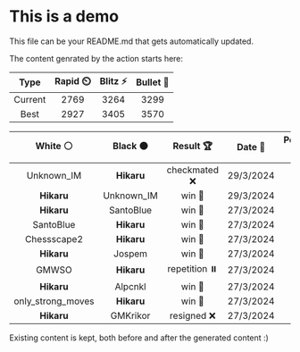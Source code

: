 # This is a demo

This file can be your README.md that gets automatically updated.

The content genrated by the action starts here:

<!--START_SECTION:chessStats-->
<!-- Automatically generated with https://github.com/Balastrong/chess-stats-action -->

| Type | Rapid ⏲️ | Blitz ⚡ | Bullet 🔫 |
|:---:|:---:|:---:|:---:|
| Current | 2769 | 3264 | 3299 |
| Best | 2927 | 3405 | 3570 |

| White ⚪ | Black ⚫ | Result 🏆 | Date 📅 | Position 🗺️ | Type 🕕 |
|:---:|:---:|:---:|:---:|:---:|:---:|
| Unknown_IM | **Hikaru** | checkmated ❌ | 29/3/2024 | <a href="http://www.ee.unb.ca/cgi-bin/tervo/fen.pl?select=8/7p/p2Q4/Pppk4/n3N3/3P4/1PP4P/7K b - -">Link</a> | Blitz |
| **Hikaru** | Unknown_IM | win 🥇 | 29/3/2024 | <a href="http://www.ee.unb.ca/cgi-bin/tervo/fen.pl?select=8/pR1rqkb1/2p4p/2P2Qp1/3P1p2/4p3/P5PP/1R5K b - -">Link</a> | Blitz |
| **Hikaru** | SantoBlue | win 🥇 | 27/3/2024 | <a href="http://www.ee.unb.ca/cgi-bin/tervo/fen.pl?select=r2q2k1/5pp1/3b1B1p/3p1Q2/8/2PB1P2/6PP/4RK2 b - -">Link</a> | Blitz |
| SantoBlue | **Hikaru** | win 🥇 | 27/3/2024 | <a href="http://www.ee.unb.ca/cgi-bin/tervo/fen.pl?select=5rk1/R4pb1/4p3/4PqP1/7p/2Q2PB1/6PK/8 w - -">Link</a> | Blitz |
| Chessscape2 | **Hikaru** | win 🥇 | 27/3/2024 | <a href="http://www.ee.unb.ca/cgi-bin/tervo/fen.pl?select=r7/pp2k2N/2p5/3pPpp1/3P4/P1K5/1P2nP2/6R1 w - -">Link</a> | Blitz |
| **Hikaru** | Jospem | win 🥇 | 27/3/2024 | <a href="http://www.ee.unb.ca/cgi-bin/tervo/fen.pl?select=2r1r1k1/4npb1/p2P2pp/1p2p2n/1P6/P4N1P/1BRN1PP1/2R3K1 b - -">Link</a> | Blitz |
| GMWSO | **Hikaru** | repetition ⏸️ | 27/3/2024 | <a href="http://www.ee.unb.ca/cgi-bin/tervo/fen.pl?select=r1b1kb1r/ppp2ppp/3q4/8/P2Q4/8/1PP2PPP/RNB2RK1 w kq -">Link</a> | Blitz |
| **Hikaru** | Alpcnkl | win 🥇 | 27/3/2024 | <a href="http://www.ee.unb.ca/cgi-bin/tervo/fen.pl?select=2rr2k1/4R1bp/p6q/PpBp1p2/5P2/2P3R1/1P3QPP/6K1 b - -">Link</a> | Blitz |
| only_strong_moves | **Hikaru** | win 🥇 | 27/3/2024 | <a href="http://www.ee.unb.ca/cgi-bin/tervo/fen.pl?select=8/5p2/1p2k3/4p2p/2Npn2P/6r1/PPK5/5R2 w - -">Link</a> | Blitz |
| **Hikaru** | GMKrikor | resigned ❌ | 27/3/2024 | <a href="http://www.ee.unb.ca/cgi-bin/tervo/fen.pl?select=8/R7/3rpk2/1p3p2/1P3R2/P5p1/6P1/2r3K1 w - -">Link</a> | Blitz |

<!--END_SECTION:chessStats-->

Existing content is kept, both before and after the generated content :)
